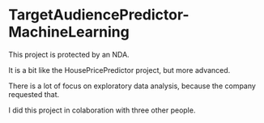 # TargetAudiencePredictor-MachineLearning

This project is protected by an NDA.

It is a bit like the HousePricePredictor project, but more advanced.

There is a lot of focus on exploratory data analysis, because the company requested that.

I did this project in colaboration with three other people.
